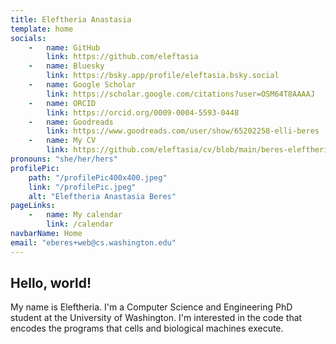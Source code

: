 ```yaml
---
title: Eleftheria Anastasia
template: home
socials:
    -   name: GitHub
        link: https://github.com/eleftasia
    -   name: Bluesky
        link: https://bsky.app/profile/eleftasia.bsky.social
    -   name: Google Scholar
        link: https://scholar.google.com/citations?user=OSM64T8AAAAJ
    -   name: ORCID
        link: https://orcid.org/0009-0004-5593-0448
    -   name: Goodreads
        link: https://www.goodreads.com/user/show/65202258-elli-beres
    -   name: My CV
        link: https://github.com/eleftasia/cv/blob/main/beres-eleftheria-cv.pdf
pronouns: "she/her/hers"
profilePic:
    path: "/profilePic400x400.jpeg"
    link: "/profilePic.jpeg"
    alt: "Eleftheria Anastasia Beres"
pageLinks:
    -   name: My calendar
        link: /calendar
navbarName: Home
email: "eberes+web@cs.washington.edu"
---
```


## Hello, world!

My name is Eleftheria.
I'm a Computer Science and Engineering PhD student at the University of Washington.
I'm interested in the code that encodes the programs that cells and biological machines execute.
